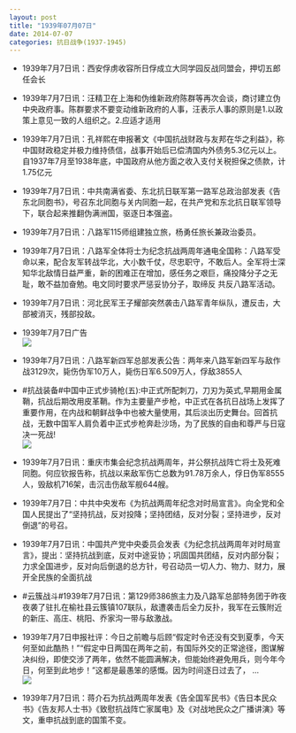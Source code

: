 ```yaml
---
layout: post
title: "1939年07月07日"
date: 2014-07-07
categories: 抗日战争(1937-1945)
---
```


<meta name="referrer" content="no-referrer" />

- 1939年7月7日讯：西安俘虏收容所日俘成立大同学园反战同盟会，押切五郎任会长 

- 1939年7月7日讯：汪精卫在上海和伪维新政府陈群等再次会谈，商讨建立伪中央政府事。陈群要求不要变动维新政府的人事，汪表示人事的原则是1.以政策上意见一致的人组织之。2.应适才适用 

- 1939年7月7日讯：孔祥熙在申报著文《中国抗战财政与友邦在华之利益》，称中国财政稳定并极力维持债信，战事开始后已偿清国内外债务5.3亿元以上。自1937年7月至1938年底，中国政府从他方面之收入支付关税担保之债款，计1.75亿元 

- 1939年7月7日讯：中共南满省委、东北抗日联军第一路军总政治部发表《告东北同胞书》，号召东北同胞与关内同胞一起，在共产党和东北抗日联军领导下，联合起来推翻伪满洲国，驱逐日本强盗。 

- 1939年7月7日讯：八路军115师组建独立旅，杨勇任旅长兼政治委员。 

- 1939年7月7日讯：八路军全体将士为纪念抗战两周年通电全国称：八路军受命以来，配合友军转战华北，大小数千仗，尽忠职守，不敢后人。全军将士深知华北敌情日益严重，新的困难正在增加，感任务之艰巨，痛投降分子之无耻，敢不益加奋勉。电文同时要求严惩妥协分子，取缔反 共反八路军活动。 

- 1939年7月7日讯：河北民军王子耀部突然袭击八路军青年纵队，遭反击，大部被消灭，残部投敌。 

- 1939年7月7日广告 <br/><img src="https://ww2.sinaimg.cn/large/aca367d8jw1ei4258edopj20fd0kgq7s.jpg" />

- 1939年7月7日讯：八路军新四军总部发表公告：两年来八路军新四军与敌作战3129次，毙伤伪军10万人，毙伤日军6.509万人，俘敌3855人 

- #抗战装备#中国中正式步骑枪(五):中正式所配刺刀，刀刃为英式,早期用金属鞘，抗战后期改用皮革鞘。作为主要量产步枪，中正式在各抗日战场上发挥了重要作用，在内战和朝鲜战争中也被大量使用，其后淡出历史舞台。回首抗战，无数中国军人肩负着中正式步枪奔赴沙场，为了民族的自由和尊严与日寇决一死战! <br/><img src="https://ww2.sinaimg.cn/large/aca367d8jw1ei404cgkrcj20go0nyjus.jpg" />

- 1939年7月7日讯：重庆市集会纪念抗战两周年，并公祭抗战阵亡将士及死难同胞。何应钦报告称，抗战以来敌军伤亡总数为91.78万余人，俘日伪军8555人，毁敌机716架，击沉击伤敌军舰644艘。 

- 1939年7月7日：中共中央发布《为抗战两周年纪念对时局宣言》。向全党和全国人民提出了“坚持抗战，反对投降；坚持团结，反对分裂；坚持进步，反对倒退”的号召。 

- 1939年7月7日讯：中国共产党中央委员会发表《为纪念抗战两周年对时局宣言》，提出：坚持抗战到底，反对中途妥协；巩固国共团结，反对内部分裂；力求全国进步，反对向后倒退的总方针，号召动员一切人力、物力、财力，展开全民族的全面抗战 

- #云簇战斗#1939年7月7日讯：第129师386旅主力及八路军总部特务团于昨夜夜袭了驻扎在榆社县云簇镇107联队，敌遭袭击后全力反扑，我军在云簇附近的新庄、高庄、桃阳、乔家沟一带与敌激战。  

- 1939年7月7日申报社评：今日之前瞻与后顾“假定时令还没有交到夏季，今天何至如此酷热！”“假定中日两国在两年之前，有国际外交的正常途径，图谋解决纠纷，即使交涉了两年，依然不能圆满解决，但能始终避免用兵，则今年今日，何至到此地步！”这都是最愚笨的感慨。因为时间逐日过去了， ...  <br/><img src="https://ww1.sinaimg.cn/large/aca367d8jw1ei3vrpedvaj20c81ipwna.jpg" />

- 1939年7月7日讯：蒋介石为抗战两周年发表《告全国军民书》《告日本民众书》《告友邦人士书》《致慰抗战阵亡家属电》及《对战地民众之广播讲演》等文，重申抗战到底的国策不变。 

